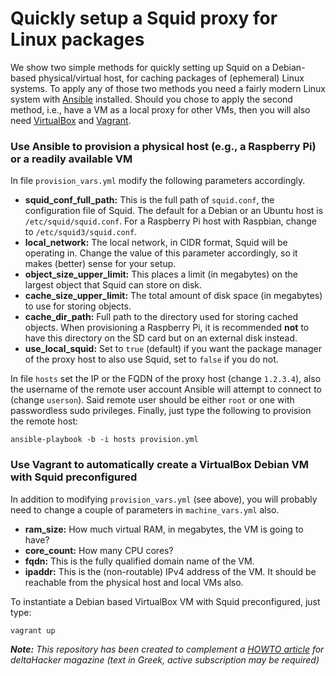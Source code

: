 # Quickly setup a Squid proxy for Linux packages

We show two simple methods for quickly setting up Squid on a Debian-based physical/virtual host, for caching packages of (ephemeral) Linux systems. To apply any of those two methods you need a fairly modern Linux system with [Ansible](https://www.ansible.com) installed. Should you chose to apply the second method, i.e., have a VM as a local proxy for other VMs, then you will also need [VirtualBox](https://www.ansible.com) and [Vagrant](http://vagrantup.com).

### Use Ansible to provision a physical host (e.g., a Raspberry Pi) or a readily available VM

In file `provision_vars.yml` modify the following parameters accordingly.

* __squid_conf_full_path:__ This is the full path of `squid.conf`, the configuration file of Squid. The default for a Debian or an Ubuntu host is `/etc/squid/squid.conf`. For a Raspberry Pi host with Raspbian, change to `/etc/squid3/squid.conf`.
* __local_network:__ The local network, in CIDR format, Squid will be operating in. Change the value of this parameter accordingly, so it makes (better) sense for your setup.
* __object_size_upper_limit:__ This places a limit (in megabytes) on the largest object that Squid can store on disk.
* __cache_size_upper_limit:__ The total amount of disk space (in megabytes) to use for storing objects.
* __cache_dir_path:__ Full path to the directory used for storing cached objects. When provisioning a Raspberry Pi, it is recommended __not__ to have this directory on the SD card but on an external disk instead.
* __use_local_squid:__ Set to `true` (default) if you want the package manager of the proxy host to also use Squid, set to `false` if you do not.

In file `hosts` set the IP or the FQDN of the proxy host (change `1.2.3.4`), also the username of the remote user account Ansible will attempt to connect to (change `userson`). Said remote user should be either `root` or one with passwordless sudo privileges. Finally, just type the following to provision the remote host:

	ansible-playbook -b -i hosts provision.yml

### Use Vagrant to automatically create a VirtualBox Debian VM with Squid preconfigured

In addition to modifying `provision_vars.yml` (see above), you will probably need to change a couple of parameters in `machine_vars.yml` also.

* __ram_size:__ How much virtual RAM, in megabytes, the VM is going to have?
* __core_count:__ How many CPU cores?
* __fqdn:__ This is the fully qualified domain name of the VM.
* __ipaddr:__ This is the (non-routable) IPv4 address of the VM. It should be reachable from the physical host and local VMs also.

To instantiate a Debian based VirtualBox VM with Squid preconfigured, just type:

	vagrant up

_**Note:** This repository has been created to complement a [HOWTO article](https://deltahacker.gr/?p=18105) for deltaHacker magazine (text in Greek, active subscription may be required)_

